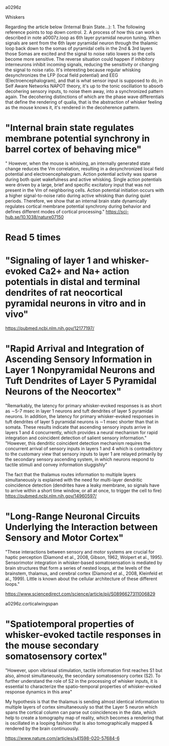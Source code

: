 a0296z

Whiskers

Regarding the article below (Internal Brain State...): 1. The following reference points to top down control. 2. A process of how this can work is described in note a0007z.loop as 6th layer pyramidal neuron tuning. When signals are sent from the 6th layer pyramidal neuron through the thalamic loop back down to the somas of pyramidal cells in the 2nd & 3rd layers those Somas are excited and the signal to noise ratio lowers so the cells become more sensitive. The reverse situation could happen if inhibitory interneurons inhibit incoming signals, reducing the sensitivity or changing the signal to noise ratio. It's interesting because regular whisking desynchronizes the LFP (local field potential) and EEG (Electroencephalogram), and that is what sensor input is supposed to do, in Self Aware Networks NAPOT theory, it's up to the tonic oscillation to absorb decohering sensory inputs, to noise them away, into a synchronized pattern again. The decohering distinctions of which are the phase wave differentials that define the rendering of qualia, that is the abstraction of whisker feeling as the mouse knows it, it's rendered in the decoherence pattern.

# "Internal brain state regulates membrane potential synchrony in barrel cortex of behaving mice"
" However, when the mouse is whisking, an internally generated state change reduces the Vm correlation, resulting in a desynchronized local field potential and electroencephalogram. Action potential activity was sparse during both quiet wakefulness and active whisking. Single action potentials were driven by a large, brief and specific excitatory input that was not present in the Vm of neighboring cells. Action potential initiation occurs with a higher signal-to-noise ratio during active whisking than during quiet periods. Therefore, we show that an internal brain state dynamically regulates cortical membrane potential synchrony during behavior and defines different modes of cortical processing."
https://sci-hub.se/10.1038/nature07150

# Read 5 times
# "Signaling of layer 1 and whisker-evoked Ca2+ and Na+ action potentials in distal and terminal dendrites of rat neocortical pyramidal neurons in vitro and in vivo"
https://pubmed.ncbi.nlm.nih.gov/12177197/

# "Rapid Arrival and Integration of Ascending Sensory Information in Layer 1 Nonpyramidal Neurons and Tuft Dendrites of Layer 5 Pyramidal Neurons of the Neocortex" 
"Remarkably, the latency for primary whisker-evoked responses is as short as ∼5-7 msec in layer 1 neurons and tuft dendrites of layer 5 pyramidal neurons. In addition, the latency for primary whisker-evoked responses in tuft dendrites of layer 5 pyramidal neurons is ∼1 msec shorter than that in somata. These results indicate that ascending sensory inputs arrive in layers 1 and 4 concurrently, which provides a neural mechanism for rapid integration and coincident detection of salient sensory information."
"However, this dendritic coincident detection mechanism requires the concurrent arrival of sensory inputs in layers 1 and 4 which is contradictory to the customary view that sensory inputs to layer 1 are relayed primarily by the secondary sensory ascending system, in which neurons respond to tactile stimuli and convey information sluggishly"

The fact that the thalamus routes information to multiple layers simultaneously is explained with the need for multi-layer dendritic coincidence detection (dendrites have a leaky membrane, so signals have to arrive within a short time window, or all at once, to trigger the cell to fire)
https://pubmed.ncbi.nlm.nih.gov/14960597/

# "Long-Range Neuronal Circuits Underlying the Interaction between Sensory and Motor Cortex" 

"These interactions between sensory and motor systems are crucial for haptic perception (Diamond et al., 2008, Gibson, 1962, Wolpert et al., 1995). Sensorimotor integration in whisker-based somatosensation is mediated by brain structures that form a series of nested loops, at the levels of the brainstem, thalamus, and cerebral cortex (Diamond et al., 2008, Kleinfeld et al., 1999). Little is known about the cellular architecture of these different loops."

https://www.sciencedirect.com/science/article/pii/S0896627311006829

a0296z.corticalwingspan

# "Spatiotemporal properties of whisker-evoked tactile responses in the mouse secondary somatosensory cortex"
"However, upon vibrissal stimulation, tactile information first reaches S1 but also, almost simultaneously, the secondary somatosensory cortex (S2). To further understand the role of S2 in the processing of whisker inputs, it is essential to characterize the spatio-temporal properties of whisker-evoked response dynamics in this area"

My hypothesis is that the thalamus is sending almost identical information to multiple layers of cortex simultaneously so that the Layer 5 neuron which spans the cortical column can parse out coincidences in the data, which help to create a tomography map of reality, which becomes a rendering that is oscillated in a looping fashion that is also tomographically mapped & rendered by the brain continuously. 

https://www.nature.com/articles/s41598-020-57684-6

